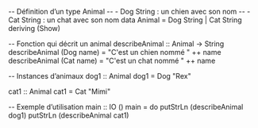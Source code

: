 -- Définition d’un type Animal
--   - Dog String : un chien avec son nom
--   - Cat String : un chat avec son nom
data Animal = Dog String | Cat String
    deriving (Show)

-- Fonction qui décrit un animal
describeAnimal :: Animal -> String
describeAnimal (Dog name) = "C'est un chien nommé " ++ name
describeAnimal (Cat name) = "C'est un chat nommé " ++ name

-- Instances d’animaux
dog1 :: Animal
dog1 = Dog "Rex"

cat1 :: Animal
cat1 = Cat "Mimi"

-- Exemple d’utilisation
main :: IO ()
main = do
    putStrLn (describeAnimal dog1)
    putStrLn (describeAnimal cat1)
